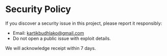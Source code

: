 # Security Policy

If you discover a security issue in this project, please report it responsibly:

- Email: kartikbudhlako@gmail.com
- Do not open a public issue with exploit details.

We will acknowledge receipt within 7 days.
